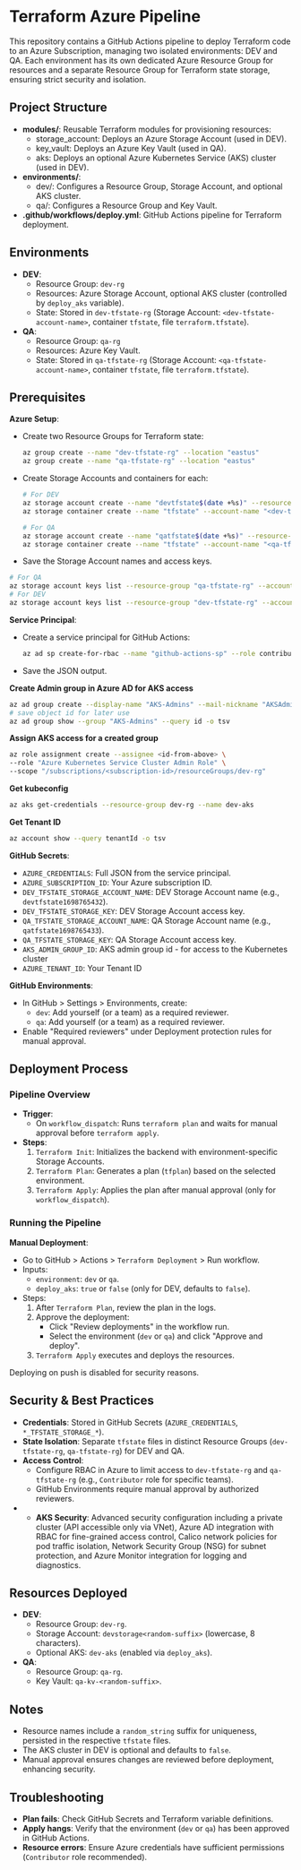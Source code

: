 # Terraform Azure Pipeline

This repository contains a GitHub Actions pipeline to deploy Terraform code to an Azure Subscription, managing two isolated environments: DEV and QA. Each environment has its own dedicated Azure Resource Group for resources and a separate Resource Group for Terraform state storage, ensuring strict security and isolation.

## Project Structure
- **modules/**: Reusable Terraform modules for provisioning resources:
  - storage_account: Deploys an Azure Storage Account (used in DEV).
  - key_vault: Deploys an Azure Key Vault (used in QA).
  - aks: Deploys an optional Azure Kubernetes Service (AKS) cluster (used in DEV).
- **environments/**:
  - dev/: Configures a Resource Group, Storage Account, and optional AKS cluster.
  - qa/: Configures a Resource Group and Key Vault.
- **.github/workflows/deploy.yml**: GitHub Actions pipeline for Terraform deployment.


## Environments
- **DEV**:
  - Resource Group: `dev-rg`
  - Resources: Azure Storage Account, optional AKS cluster (controlled by `deploy_aks` variable).
  - State: Stored in `dev-tfstate-rg` (Storage Account: `<dev-tfstate-account-name>`, container `tfstate`, file `terraform.tfstate`).
- **QA**:
  - Resource Group: `qa-rg`
  - Resources: Azure Key Vault.
  - State: Stored in `qa-tfstate-rg` (Storage Account: `<qa-tfstate-account-name>`, container `tfstate`, file `terraform.tfstate`).

## Prerequisites
 **Azure Setup**:

   - Create two Resource Groups for Terraform state:
   
     ```bash
     az group create --name "dev-tfstate-rg" --location "eastus"
     az group create --name "qa-tfstate-rg" --location "eastus"
     ```
     
   - Create Storage Accounts and containers for each:
   
     ```bash
     # For DEV
     az storage account create --name "devtfstate$(date +%s)" --resource-group "dev-tfstate-rg" --sku Standard_LRS
     az storage container create --name "tfstate" --account-name "<dev-tfstate-account-name>"
     
     # For QA
     az storage account create --name "qatfstate$(date +%s)" --resource-group "qa-tfstate-rg" --sku Standard_LRS
     az storage container create --name "tfstate" --account-name "<qa-tfstate-account-name>"
     ```
   - Save the Storage Account names and access keys.
   
   ```bash
   # For QA
   az storage account keys list --resource-group "qa-tfstate-rg" --account-name <qa-tfstate-account-name> --query "[0].value" -o tsv
   # For DEV
   az storage account keys list --resource-group "dev-tfstate-rg" --account-name <dev-tfstate-account-name> --query "[0].value" -o tsv
   ```

**Service Principal**:

   - Create a service principal for GitHub Actions:
   
     ```bash
     az ad sp create-for-rbac --name "github-actions-sp" --role contributor --scopes /subscriptions/<subscription-id> --sdk-auth
     ```
     
   - Save the JSON output.
   
**Create Admin group in Azure AD for AKS access**

```bash
az ad group create --display-name "AKS-Admins" --mail-nickname "AKSAdmins" --description "AKS Admins for DEV"
# save object id for later use
az ad group show --group "AKS-Admins" --query id -o tsv
```
    
**Assign AKS access for a created group**

```bash
az role assignment create --assignee <id-from-above> \
--role "Azure Kubernetes Service Cluster Admin Role" \
--scope "/subscriptions/<subscription-id>/resourceGroups/dev-rg"
```
    
**Get kubeconfig**

```bash
az aks get-credentials --resource-group dev-rg --name dev-aks
```
    
**Get Tenant ID**

```bash
az account show --query tenantId -o tsv
```

**GitHub Secrets**:

   - `AZURE_CREDENTIALS`: Full JSON from the service principal.
   - `AZURE_SUBSCRIPTION_ID`: Your Azure subscription ID.
   - `DEV_TFSTATE_STORAGE_ACCOUNT_NAME`: DEV Storage Account name (e.g., `devtfstate1698765432`).
   - `DEV_TFSTATE_STORAGE_KEY`: DEV Storage Account access key.
   - `QA_TFSTATE_STORAGE_ACCOUNT_NAME`: QA Storage Account name (e.g., `qatfstate1698765433`).
   - `QA_TFSTATE_STORAGE_KEY`: QA Storage Account access key.
   - `AKS_ADMIN_GROUP_ID`: AKS admin group id - for access to the Kubernetes cluster
   - `AZURE_TENANT_ID`: Your Tenant ID

**GitHub Environments**:

   - In GitHub > Settings > Environments, create:
     - `dev`: Add yourself (or a team) as a required reviewer.
     - `qa`: Add yourself (or a team) as a required reviewer.
   - Enable "Required reviewers" under Deployment protection rules for manual approval.

## Deployment Process
### Pipeline Overview
- **Trigger**:
  - On `workflow_dispatch`: Runs `terraform plan` and waits for manual approval before `terraform apply`.
- **Steps**:
  1. `Terraform Init`: Initializes the backend with environment-specific Storage Accounts.
  2. `Terraform Plan`: Generates a plan (`tfplan`) based on the selected environment.
  3. `Terraform Apply`: Applies the plan after manual approval (only for `workflow_dispatch`).

### Running the Pipeline

**Manual Deployment**:
   - Go to GitHub > Actions > `Terraform Deployment` > Run workflow.
   - Inputs:
     - `environment`: `dev` or `qa`.
     - `deploy_aks`: `true` or `false` (only for DEV, defaults to `false`).
   - Steps:
     1. After `Terraform Plan`, review the plan in the logs.
     2. Approve the deployment:
        - Click "Review deployments" in the workflow run.
        - Select the environment (`dev` or `qa`) and click "Approve and deploy".
     3. `Terraform Apply` executes and deploys the resources.
     
Deploying on push is disabled for security reasons.

## Security & Best Practices
- **Credentials**: Stored in GitHub Secrets (`AZURE_CREDENTIALS`, `*_TFSTATE_STORAGE_*`).
- **State Isolation**: Separate `tfstate` files in distinct Resource Groups (`dev-tfstate-rg`, `qa-tfstate-rg`) for DEV and QA.
- **Access Control**: 
  - Configure RBAC in Azure to limit access to `dev-tfstate-rg` and `qa-tfstate-rg` (e.g., `Contributor` role for specific teams).
  - GitHub Environments require manual approval by authorized reviewers.
- - **AKS Security**: Advanced security configuration including a private cluster (API accessible only via VNet), Azure AD integration with RBAC for fine-grained access control, Calico network policies for pod traffic isolation, Network Security Group (NSG) for subnet protection, and Azure Monitor integration for logging and diagnostics.

## Resources Deployed
- **DEV**:
  - Resource Group: `dev-rg`.
  - Storage Account: `devstorage<random-suffix>` (lowercase, 8 characters).
  - Optional AKS: `dev-aks` (enabled via `deploy_aks`).
- **QA**:
  - Resource Group: `qa-rg`.
  - Key Vault: `qa-kv-<random-suffix>`.

## Notes
- Resource names include a `random_string` suffix for uniqueness, persisted in the respective `tfstate` files.
- The AKS cluster in DEV is optional and defaults to `false`.
- Manual approval ensures changes are reviewed before deployment, enhancing security.

## Troubleshooting
- **Plan fails**: Check GitHub Secrets and Terraform variable definitions.
- **Apply hangs**: Verify that the environment (`dev` or `qa`) has been approved in GitHub Actions.
- **Resource errors**: Ensure Azure credentials have sufficient permissions (`Contributor` role recommended).
